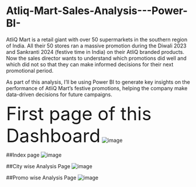 # Atliq-Mart-Sales-Analysis---Power-BI-

AtliQ Mart is a retail giant with over 50 supermarkets in the southern region of India. All their 50 stores ran a massive promotion during the Diwali 2023 and Sankranti 2024 (festive time in India) on their AtliQ branded products. Now the sales director wants to understand which promotions did well and which did not so that they can make informed decisions for their next promotional period.  


As part of this analysis, I’ll be using Power BI to generate key insights on the performance of AtliQ Mart’s festive promotions, helping the company make data-driven decisions for future campaigns.

<span style="font-size: 50px;">First page of this Dashboard</span>
![image](https://github.com/user-attachments/assets/661e55b9-bbc3-4b0e-b291-dcd85a5a59d7)

##Index page
![image](https://github.com/user-attachments/assets/6fcc31d9-fefe-4644-8ec6-45a470ab34d4)

##City wise Analysis Page
![image](https://github.com/user-attachments/assets/6c7e0d60-3918-4572-a39c-1e3ba98a2675)

##Promo wise Analysis Page
![image](https://github.com/user-attachments/assets/a192cd13-9b97-43b4-87a5-8fe6d79de863)
